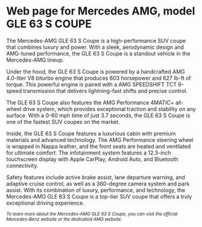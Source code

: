 # Web page for Mercedes AMG, model GLE 63 S COUPE
The Mercedes-AMG GLE 63 S Coupe is a high-performance SUV coupe that combines luxury and power. With a sleek, aerodynamic design and AMG-tuned performance, the GLE 63 S Coupe is a standout vehicle in the Mercedes-AMG lineup.

Under the hood, the GLE 63 S Coupe is powered by a handcrafted AMG 4.0-liter V8 biturbo engine that produces 603 horsepower and 627 lb-ft of torque. This powerful engine is paired with a AMG SPEEDSHIFT TCT 9-speed transmission that delivers lightning-fast shifts and precise control.

The GLE 63 S Coupe also features the AMG Performance 4MATIC+ all-wheel drive system, which provides exceptional traction and stability on any surface. With a 0-60 mph time of just 3.7 seconds, the GLE 63 S Coupe is one of the fastest SUV coupes on the market.

Inside, the GLE 63 S Coupe features a luxurious cabin with premium materials and advanced technology. The AMG Performance steering wheel is wrapped in Nappa leather, and the front seats are heated and ventilated for ultimate comfort. The infotainment system features a 12.3-inch touchscreen display with Apple CarPlay, Android Auto, and Bluetooth connectivity.

Safety features include active brake assist, lane departure warning, and adaptive cruise control, as well as a 360-degree camera system and park assist. With its combination of luxury, performance, and technology, the Mercedes-AMG GLE 63 S Coupe is a top-tier SUV coupe that offers a truly exceptional driving experience. 

<sup>*To learn more about the Mercedes-AMG GLE 63 S Coupe, you can visit the official Mercedes-Benz website or the dedicated AMG website.*</sup>
